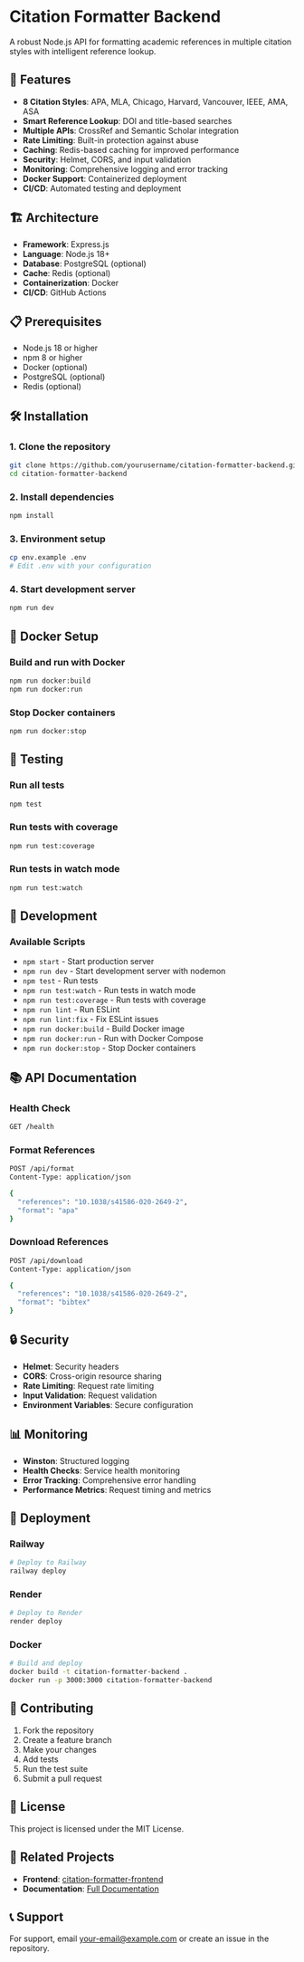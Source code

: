 # Citation Formatter Backend

A robust Node.js API for formatting academic references in multiple citation styles with intelligent reference lookup.

## 🚀 Features

- **8 Citation Styles**: APA, MLA, Chicago, Harvard, Vancouver, IEEE, AMA, ASA
- **Smart Reference Lookup**: DOI and title-based searches
- **Multiple APIs**: CrossRef and Semantic Scholar integration
- **Rate Limiting**: Built-in protection against abuse
- **Caching**: Redis-based caching for improved performance
- **Security**: Helmet, CORS, and input validation
- **Monitoring**: Comprehensive logging and error tracking
- **Docker Support**: Containerized deployment
- **CI/CD**: Automated testing and deployment

## 🏗️ Architecture

- **Framework**: Express.js
- **Language**: Node.js 18+
- **Database**: PostgreSQL (optional)
- **Cache**: Redis (optional)
- **Containerization**: Docker
- **CI/CD**: GitHub Actions

## 📋 Prerequisites

- Node.js 18 or higher
- npm 8 or higher
- Docker (optional)
- PostgreSQL (optional)
- Redis (optional)

## 🛠️ Installation

### 1. Clone the repository
```bash
git clone https://github.com/yourusername/citation-formatter-backend.git
cd citation-formatter-backend
```

### 2. Install dependencies
```bash
npm install
```

### 3. Environment setup
```bash
cp env.example .env
# Edit .env with your configuration
```

### 4. Start development server
```bash
npm run dev
```

## 🐳 Docker Setup

### Build and run with Docker
```bash
npm run docker:build
npm run docker:run
```

### Stop Docker containers
```bash
npm run docker:stop
```

## 🧪 Testing

### Run all tests
```bash
npm test
```

### Run tests with coverage
```bash
npm run test:coverage
```

### Run tests in watch mode
```bash
npm run test:watch
```

## 🔧 Development

### Available Scripts

- `npm start` - Start production server
- `npm run dev` - Start development server with nodemon
- `npm test` - Run tests
- `npm run test:watch` - Run tests in watch mode
- `npm run test:coverage` - Run tests with coverage
- `npm run lint` - Run ESLint
- `npm run lint:fix` - Fix ESLint issues
- `npm run docker:build` - Build Docker image
- `npm run docker:run` - Run with Docker Compose
- `npm run docker:stop` - Stop Docker containers

## 📚 API Documentation

### Health Check
```bash
GET /health
```

### Format References
```bash
POST /api/format
Content-Type: application/json

{
  "references": "10.1038/s41586-020-2649-2",
  "format": "apa"
}
```

### Download References
```bash
POST /api/download
Content-Type: application/json

{
  "references": "10.1038/s41586-020-2649-2",
  "format": "bibtex"
}
```

## 🔒 Security

- **Helmet**: Security headers
- **CORS**: Cross-origin resource sharing
- **Rate Limiting**: Request rate limiting
- **Input Validation**: Request validation
- **Environment Variables**: Secure configuration

## 📊 Monitoring

- **Winston**: Structured logging
- **Health Checks**: Service health monitoring
- **Error Tracking**: Comprehensive error handling
- **Performance Metrics**: Request timing and metrics

## 🚀 Deployment

### Railway
```bash
# Deploy to Railway
railway deploy
```

### Render
```bash
# Deploy to Render
render deploy
```

### Docker
```bash
# Build and deploy
docker build -t citation-formatter-backend .
docker run -p 3000:3000 citation-formatter-backend
```

## 🤝 Contributing

1. Fork the repository
2. Create a feature branch
3. Make your changes
4. Add tests
5. Run the test suite
6. Submit a pull request

## 📄 License

This project is licensed under the MIT License.

## 🔗 Related Projects

- **Frontend**: [citation-formatter-frontend](https://github.com/yourusername/citation-formatter-frontend)
- **Documentation**: [Full Documentation](https://github.com/yourusername/citation-formatter)

## 📞 Support

For support, email your-email@example.com or create an issue in the repository.
